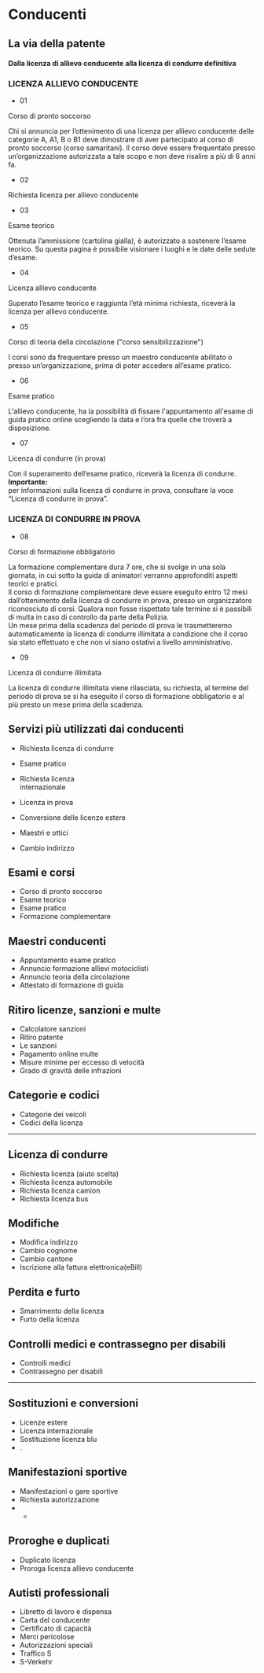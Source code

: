 #  Conducenti

##  La via della patente

####  Dalla licenza di allievo conducente alla licenza di condurre definitiva

### LICENZA ALLIEVO CONDUCENTE

  * 01

Corso di pronto soccorso

Chi si annuncia per l’ottenimento di una licenza per allievo conducente delle
categorie A, A1, B o B1 deve dimostrare di aver partecipato al corso di pronto
soccorso (corso samaritani). Il corso deve essere frequentato presso
un’organizzazione autorizzata a tale scopo e non deve risalire a più di 6 anni
fa.

  * 02

Richiesta licenza per allievo conducente

  * 03

Esame teorico

Ottenuta l’ammissione (cartolina gialla), è autorizzato a sostenere l’esame
teorico. Su questa pagina è possibile visionare i luoghi e le date delle
sedute d’esame.

  * 04

Licenza allievo conducente

Superato l’esame teorico e raggiunta l’età minima richiesta, riceverà la
licenza per allievo conducente.

  * 05

Corso di teoria della circolazione ("corso sensibilizzazione")

I corsi sono da frequentare presso un maestro conducente abilitato o presso
un’organizzazione, prima di poter accedere all’esame pratico.

  * 06

Esame pratico

L'allievo conducente, ha la possibilità di fissare l'appuntamento all'esame di
guida pratico online scegliendo la data e l’ora fra quelle che troverà a
disposizione.

  * 07

Licenza di condurre (in prova)

Con il superamento dell’esame pratico, riceverà la licenza di condurre.  
**Importante:**  
per informazioni sulla licenza di condurre in prova, consultare la voce
“Licenza di condurre in prova”.

### LICENZA DI CONDURRE IN PROVA

  * 08

Corso di formazione obbligatorio

La formazione complementare dura 7 ore, che si svolge in una sola giornata, in
cui sotto la guida di animatori verranno approfonditi aspetti teorici e
pratici.  
Il corso di formazione complementare deve essere eseguito entro 12 mesi
dall’ottenimento della licenza di condurre in prova, presso un organizzatore
riconosciuto di corsi. Qualora non fosse rispettato tale termine si è
passibili di multa in caso di controllo da parte della Polizia.  
Un mese prima della scadenza del periodo di prova le trasmetteremo
automaticamente la licenza di condurre illimitata a condizione che il corso
sia stato effettuato e che non vi siano ostativi a livello amministrativo.  

  * 09

Licenza di condurre illimitata

La licenza di condurre illimitata viene rilasciata, su richiesta, al termine
del periodo di prova se si ha eseguito il corso di formazione obbligatorio e
al più presto un mese prima della scadenza.

##  Servizi più utilizzati dai conducenti

  * Richiesta licenza di condurre
  * Esame pratico

  * Richiesta licenza   
internazionale

  * Licenza in prova

  * Conversione delle licenze estere
  * Maestri e ottici

  * Cambio indirizzo

##  Esami e corsi

  * Corso di pronto soccorso
  * Esame teorico
  * Esame pratico
  * Formazione complementare

##  Maestri conducenti

  * Appuntamento esame pratico
  * Annuncio formazione allievi motociclisti
  * Annuncio teoria della circolazione
  * Attestato di formazione di guida

##  Ritiro licenze, sanzioni e multe

  * Calcolatore sanzioni
  * Ritiro patente
  * Le sanzioni
  * Pagamento online multe
  * Misure minime per eccesso di velocità
  * Grado di gravità delle infrazioni

##  Categorie e codici

  * Categorie dei veicoli
  * Codici della licenza
  *   *   *   *   * 

##  Licenza di condurre

  * Richiesta licenza (aiuto scelta)
  * Richiesta licenza automobile
  * Richiesta licenza camion
  * Richiesta licenza bus

##  Modifiche

  * Modifica indirizzo
  * Cambio cognome
  * Cambio cantone
  * Iscrizione alla fattura elettronica(eBill)

## Perdita e furto

  * Smarrimento della licenza
  * Furto della licenza  
  
  
  
  

##  Controlli medici e contrassegno per disabili

  * Controlli medici
  * Contrassegno per disabili
  *   *   *   * 

## Sostituzioni e conversioni

  * Licenze estere
  * Licenza internazionale
  * Sostituzione licenza blu
  * .

##  Manifestazioni sportive

  * Manifestazioni o gare sportive
  * Richiesta autorizzazione
  *   * 

##  Proroghe e duplicati

  * Duplicato licenza
  * Proroga licenza allievo conducente  
  
  
  
  

##  Autisti professionali

  * Libretto di lavoro e dispensa
  * Carta del conducente
  * Certificato di capacità
  * Merci pericolose
  * Autorizzazioni speciali
  * Traffico S
  * S-Verkehr

